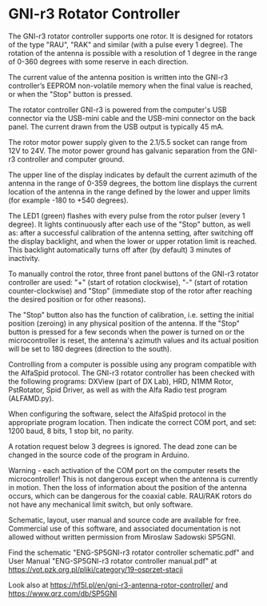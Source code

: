 # GNI-r3 Rotator Controller
The GNI-r3 rotator controller supports one rotor. It is designed for rotators of the type "RAU", "RAK" and similar (with a pulse every 1 degree). The rotation of the antenna is possible with a resolution of 1 degree in the range of 0-360 degrees with some reserve in each direction.

The current value of the antenna position is written into the GNI-r3 controller’s EEPROM non-volatile memory when the final value is reached, or when the "Stop" button is pressed.

The rotator controller GNI-r3 is powered from the computer's USB connector via the USB-mini cable and the USB-mini connector on the back panel. The current drawn from the USB output is typically 45 mA.

The rotor motor power supply given to the 2.1/5.5 socket can range from 12V to 24V. The motor power ground has galvanic separation from the GNI-r3 controller and computer ground.

The upper line of the display indicates by default the current azimuth of the antenna in the range of 0-359 degrees, the bottom line displays the current location of the antenna in the range defined by the lower and upper limits (for example -180 to +540 degrees).

The LED1 (green) flashes with every pulse from the rotor pulser (every 1 degree). It lights continuously after each use of the "Stop" button, as well as: after a successful calibration of the antenna setting, after switching off the display backlight, and when the lower or upper rotation limit is reached. This backlight automatically turns off after (by default) 3 minutes of inactivity. 

To manually control the rotor, three front panel buttons of the GNI-r3 rotator controller are used: "+" (start of rotation clockwise), "-" (start of rotation counter-clockwise) and "Stop" (immediate stop of the rotor after reaching the desired position or for other reasons). 

The "Stop" button also has the function of calibration, i.e. setting the initial position (zeroing) in any physical position of the antenna. If the "Stop" button is pressed for a few seconds when the power is turned on or the microcontroller is reset, the antenna's azimuth values and its actual position will be set to 180 degrees (direction to the south).

Controlling from a computer is possible using any program compatible with the AlfaSpid protocol. The GNI-r3 rotator controller has been checked with the following programs: DXView (part of DX Lab), HRD, N1MM Rotor, PstRotator, Spid Driver,  as well as with the Alfa Radio test program (ALFAMD.py).

When configuring the software, select the AlfaSpid protocol in the appropriate program location. Then indicate the correct COM port, and set: 1200 baud, 8 bits, 1 stop bit, no parity.

A rotation request below 3 degrees is ignored. The dead zone can be changed in the source code of the program in Arduino.

Warning - each activation of the COM port on the computer resets the microcontroller! This is not dangerous except when the antenna is currently in motion. Then the loss of information about the position of the antenna occurs, which can be dangerous for the coaxial cable. RAU/RAK rotors do not have any mechanical limit switch, but only software.

Schematic, layout, user manual and source code are available for free. Commercial use of this software, and associated documentation is not allowed without written permission from Miroslaw Sadowski SP5GNI.

Find the schematic "ENG-SP5GNI-r3 rotator controller schematic.pdf" and User Manual "ENG-SP5GNI-r3 rotator controller manual.pdf" at https://vot.pzk.org.pl/pliki/category/19-osprzet-stacji 

Look also at https://hf5l.pl/en/gni-r3-antenna-rotor-controller/ and https://www.qrz.com/db/SP5GNI
